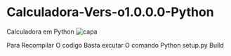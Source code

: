 # Calculadora-Vers-o1.0.0.0-Python
Calculadora em Python 
![capa](https://github.com/user-attachments/assets/5df76b13-fc5b-44ca-b85f-a30a1f963e41)

Para Recompilar O codigo Basta excutar O comando Python setup.py Build
